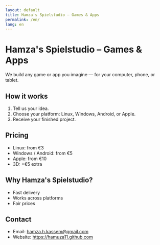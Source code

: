 ```yaml
---
layout: default
title: Hamza's Spielstudio — Games & Apps
permalink: /en/
lang: en
---
```


# Hamza's Spielstudio – Games & Apps

We build any game or app you imagine — for your computer, phone, or tablet.

## How it works

1. Tell us your idea.
2. Choose your platform: Linux, Windows, Android, or Apple.
3. Receive your finished project.

## Pricing

- Linux: from €3
- Windows / Android: from €5
- Apple: from €10
- 3D: +€5 extra

## Why Hamza's Spielstudio?

- Fast delivery
- Works across platforms
- Fair prices

## Contact

- Email: hamza.h.kassem@gmail.com
- Website: https://hamuza11.github.com
